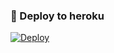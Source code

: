 ### 🚀 Deploy to heroku
[![Deploy](https://www.herokucdn.com/deploy/button.svg)](https://heroku.com/deploy?template=https://github.com/Nicat42/ssmusic)
